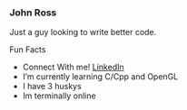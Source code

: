 ### John Ross

Just a guy looking to write better code.

Fun Facts
* Connect With me! [LinkedIn](https://linkedin.com/in/hjohnross)
* I’m currently learning C/Cpp and OpenGL
* I have 3 huskys
* Im terminally online
